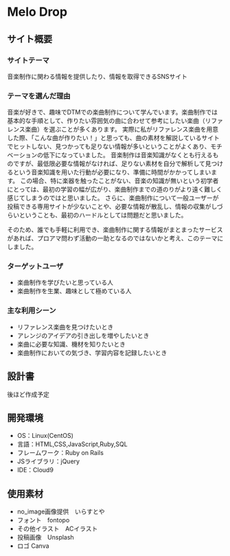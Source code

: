 # Melo Drop
## サイト概要
### サイトテーマ
音楽制作に関わる情報を提供したり、情報を取得できるSNSサイト

### テーマを選んだ理由
音楽が好きで、趣味でDTMでの楽曲制作について学んでいます。楽曲制作では基本的な手順として、作りたい雰囲気の曲に合わせて参考にしたい楽曲（リファレンス楽曲）を選ぶことが多くあります。
実際に私がリファレンス楽曲を用意した際、「こんな曲が作りたい！」と思っても、曲の素材を解説しているサイトでヒットしない、見つかっても足りない情報が多いということがよくあり、モチベーションの低下になっていました。
音楽制作は音楽知識がなくとも行えるものですが、最低限必要な情報がなければ、足りない素材を自分で解析して見つけるという音楽知識を用いた行動が必要になり、準備に時間がかかってしまいます。
この場合、特に楽器を触ったことがない、音楽の知識が無いという初学者にとっては、最初の学習の幅が広がり、楽曲制作までの道のりがより遠く難しく感じてしまうのではと思いました。
さらに、楽曲制作について一般ユーザーが投稿できる専用サイトが少ないことや、必要な情報が散乱し、情報の収集がしづらいということも、最初のハードルとしては問題だと思いました。

そのため、誰でも手軽に利用でき、楽曲制作に関する情報がまとまったサービスがあれば、プロアマ問わず活動の一助となるのではないかと考え、このテーマにしました。
​
### ターゲットユーザ
- 楽曲制作を学びたいと思っている人
- 楽曲制作を生業、趣味として極めている人
​
### 主な利用シーン
- リファレンス楽曲を見つけたいとき
- アレンジのアイデアの引き出しを増やしたいとき
- 楽曲に必要な知識、機材を知りたいとき
- 楽曲制作においての気づき、学習内容を記録したいとき
​
## 設計書
後ほど作成予定
​
## 開発環境
- OS：Linux(CentOS)
- 言語：HTML,CSS,JavaScript,Ruby,SQL
- フレームワーク：Ruby on Rails
- JSライブラリ：jQuery
- IDE：Cloud9
​
## 使用素材
- no_image画像提供　いらすとや
- フォント　fontopo
- その他イラスト　ACイラスト
- 投稿画像　Unsplash
- ロゴ Canva
